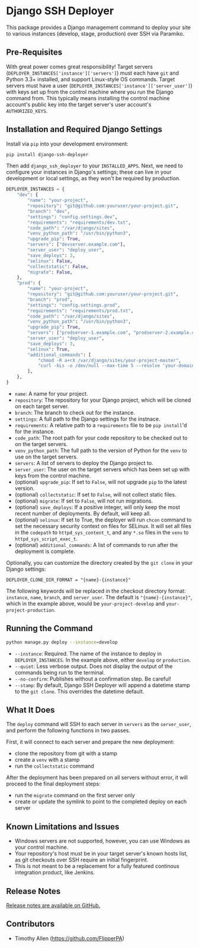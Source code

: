 # Django SSH Deployer

This package provides a Django management command to deploy your site to various instances (develop, stage, production) over SSH via Paramiko.

## Pre-Requisites

With great power comes great responsibility! Target servers (`DEPLOYER_INSTANCES['instance']['servers']`) must each have `git` and Python 3.3+ installed, and support Linux-style OS commands. Target servers must have a user (`DEPLOYER_INSTANCES['instance']['server_user']`) with keys set up from the control machine where you run the Django command from. This typically means installing the control machine account's public key into the target server's user account's `AUTHORIZED_KEYS`.

## Installation and Required Django Settings

Install via `pip` into your development environment:

```bash
pip install django-ssh-deployer
```

Then add `django_ssh_deployer` to your `INSTALLED_APPS`. Next, we need to configure your instances in Django's settings; these can live in your development or local settings, as they won't be required by production.

```python
DEPLOYER_INSTANCES = {
    "dev": {
        "name": "your-project",
        "repository": "git@github.com:youruser/your-project.git",
        "branch": "dev",
        "settings": "config.settings.dev",
        "requirements": "requirements/dev.txt",
        "code_path": "/var/django/sites",
        "venv_python_path": "/usr/bin/python3",
        "upgrade_pip": True,
        "servers": ["devserver.example.com"],
        "server_user": "deploy_user",
        "save_deploys": 3,
        "selinux": False,
        "collectstatic": False,
        "migrate": False,
    },
    "prod": {
        "name": "your-project",
        "repository": "git@github.com:youruser/your-project.git",
        "branch": "prod",
        "settings": "config.settings.prod",
        "requirements": "requirements/prod.txt",
        "code_path": "/var/django/sites",
        "venv_python_path": "/usr/bin/python3",
        "upgrade_pip": True,
        "servers": ["prodserver-1.example.com", "prodserver-2.example.com"],
        "server_user": "deploy_user",
        "save_deploys": 3,
        "selinux": True,
        "additional_commands": [
            "chmod -R a+rX /var/django/sites/your-project-master",
            "curl -kLs -o /dev/null --max-time 5 --resolve 'your-domain.com:443:127.0.0.1' https://your-domain.com/",
        ],
    },
}
```

* `name`: A name for your project.
* `repository`: The repository for your Django project, which will be cloned on each target server.
* `branch`: The branch to check out for the instance.
* `settings`: A full path to the Django settings for the instnace.
* `requirements`: A relative path to a `requirements` file to be `pip install`'d for the instance.
* `code_path`: The root path for your code repository to be checked out to on the target servers.
* `venv_python_path`: The full path to the version of Python for the `venv` to use on the target servers.
* `servers`: A list of servers to deploy the Django project to.
* `server_user`: The user on the target servers which has been set up with keys from the control machine.
* (optional) `upgrade_pip`: If set to `False`, will not upgrade `pip` to the latest version.
* (optional) `collectstatic`: If set to `False`, will not collect static files.
* (optional) `migrate`: If set to `False`, will not run migrations.
* (optional) `save_deploys`: If a positive integer, will only keep the most recent number of deployments. By default, will keep all.
* (optional) `selinux`: If set to True, the deployer will run `chcon` command to set the necessary security context on files for SELinux. It will set all files in the `codepath` to `httpd_sys_content_t`, and any `*.so` files in the `venv` to `httpd_sys_script_exec_t`.
* (optional) `additional_commands`: A list of commands to run after the deployment is complete.

Optionally, you can customize the directory created by the `git clone` in your Django settings:

```
DEPLOYER_CLONE_DIR_FORMAT = "{name}-{instance}"
```

The following keywords will be replaced in the checkout directory format: `instance`, `name`, `branch`, and `server_user`. The default is `"{name}-{instance}"`, which in the example above, would be `your-project-develop` and `your-project-production`.

## Running the Command

```bash
python manage.py deploy --instance=develop
```

* `--instance`: Required. The name of the instance to deploy in `DEPLOYER_INSTANCES`. In the example above, either `develop` or `production`.
* `--quiet`: Less verbose output. Does not display the output of the commands being run to the terminal.
* `--no-confirm`: Publishes without a confirmation step. Be careful!
* `--stamp`: By default, Django SSH Deployer will append a datetime stamp to the `git clone`. This overrides the datetime default.

## What It Does

The `deploy` command will SSH to each server in `servers` as the `server_user`, and perform the following functions in two passes.

First, it will connect to each server and prepare the new deployment:

* clone the repository from git with a stamp
* create a `venv` with a stamp
* run the `collectstatic` command

After the deployment has been prepared on all servers without error, it will proceed to the final deployment steps:

* run the `migrate` command on the first server only
* create or update the symlink to point to the completed deploy on each server

## Known Limitations and Issues

* Windows servers are not supported, however, you can use Windows as your control machine.
* Your repository's host must be in your target server's known hosts list, as git checkouts over SSH require an initial fingerprint.
* This is not meant to be a replacement for a fully featured continous integration product, like Jenkins.

## Release Notes

[Release notes are available on GitHub.](https://github.com/FlipperPA/django-ssh-deployer/releases)

## Contributors

* Timothy Allen (https://github.com/FlipperPA)

